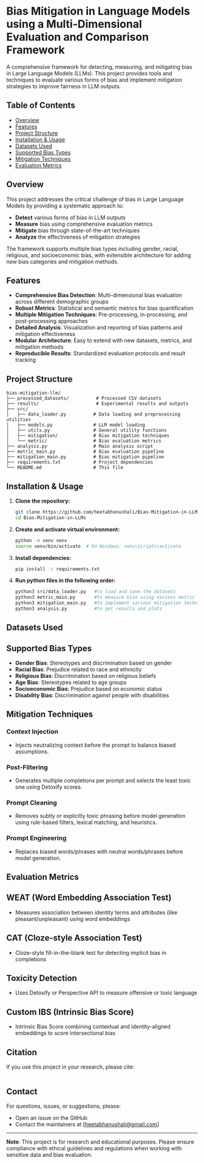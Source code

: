 # Bias Mitigation in Language Models using a Multi-Dimensional Evaluation and Comparison Framework

A comprehensive framework for detecting, measuring, and mitigating bias in Large Language Models (LLMs). This project provides tools and techniques to evaluate various forms of bias and implement mitigation strategies to improve fairness in LLM outputs.

## Table of Contents

- [Overview](#overview)
- [Features](#features)
- [Project Structure](#project-structure)
- [Installation & Usage](#installation)
- [Datasets Used](#datasets-used)
- [Supported Bias Types](#supported-bias-types)
- [Mitigation Techniques](#mitigation-techniques)
- [Evaluation Metrics](#evaluation-metrics)

## Overview

This project addresses the critical challenge of bias in Large Language Models by providing a systematic approach to:

- **Detect** various forms of bias in LLM outputs
- **Measure** bias using comprehensive evaluation metrics
- **Mitigate** bias through state-of-the-art techniques
- **Analyze** the effectiveness of mitigation strategies

The framework supports multiple bias types including gender, racial, religious, and socioeconomic bias, with extensible architecture for adding new bias categories and mitigation methods.

## Features

- **Comprehensive Bias Detection**: Multi-dimensional bias evaluation across different demographic groups
- **Robust Metrics**: Statistical and semantic metrics for bias quantification
- **Multiple Mitigation Techniques**: Pre-processing, in-processing, and post-processing approaches
- **Detailed Analysis**: Visualization and reporting of bias patterns and mitigation effectiveness
- **Modular Architecture**: Easy to extend with new datasets, metrics, and mitigation methods
- **Reproducible Results**: Standardized evaluation protocols and result tracking

## Project Structure

```
bias-mitigation-llm/
├── processed_datasets/          # Processed CSV datasets
├── results/                     # Experimental results and outputs
├── src/
│   ├── data_loader.py          # Data loading and preprocessing utilities
│   ├── models.py               # LLM model loading 
│   ├── utils.py                # General utility functions
│   ├── mitigation/             # Bias mitigation techniques
│   └── metric/                 # Bias evaluation metrics
├── analysis.py                 # Main analysis script
├── metric_main.py              # Bias evaluation pipeline
├── mitigation_main.py          # Bias mitigation pipeline
├── requirements.txt            # Project dependencies
└── README.md                   # This file
```

## Installation & Usage

1. **Clone the repository:**
   ```bash
   git clone https://github.com/heetabhanushali/Bias-Mitigation-in-LLMs.git
   cd Bias-Mitigation-in-LLMs
   ```

2. **Create and activate virtual environment:**
   ```bash
   python -m venv venv
   source venv/bin/activate  # On Windows: venv\Scripts\activate
   ```

3. **Install dependencies:**
   ```bash
   pip install -r requirements.txt
   ```

4. **Run python files in the following order:**
   ```bash
   python3 src/data_loader.py   #to load and save the datasets
   python3 metric_main.py       #to measure bias using various metric
   python3 mitigation_main.py   #to implement various mitigation techniques
   python3 analysis.py          #to get results and plots
   ```

## Datasets Used



## Supported Bias Types

- **Gender Bias**: Stereotypes and discrimination based on gender
- **Racial Bias**: Prejudice related to race and ethnicity
- **Religious Bias**: Discrimination based on religious beliefs
- **Age Bias**: Stereotypes related to age groups
- **Socioeconomic Bias**: Prejudice based on economic status
- **Disability Bias**: Discrimination against people with disabilities


## Mitigation Techniques

### Context Injection
- Injects neutralizing context before the prompt to balance biased assumptions.

### Post-Filtering
- Generates multiple completions per prompt and selects the least toxic one using Detoxify scores.

### Prompt Cleaning
- Removes subtly or explicitly toxic phrasing before model generation using rule-based filters, lexical matching, and heuristics.

### Prompt Engineering
- Replaces biased words/phrases with neutral words/phrases before model generation.


## Evaluation Metrics

## WEAT (Word Embedding Association Test)
- Measures association between identity terms and attributes (like pleasant/unpleasant) using word embeddings

## CAT (Cloze-style Association Test)
- Cloze-style fill-in-the-blank test for detecting implicit bias in completions

## Toxicity Detection
- Uses Detoxify or Perspective API to measure offensive or toxic language

## Custom IBS (Intrinsic Bias Score)
- Intrinsic Bias Score combining contextual and identity-aligned embeddings to score intersectional bias


## Citation

If you use this project in your research, please cite:

```bibtex

```

## Contact

For questions, issues, or suggestions, please:
- Open an issue on the GitHub
- Contact the maintainers at [heetabhanushali@gmail.com]

---

**Note**: This project is for research and educational purposes. Please ensure compliance with ethical guidelines and regulations when working with sensitive data and bias evaluation.
